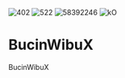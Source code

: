 ![402](https://user-images.githubusercontent.com/58392246/129016237-9316aa47-62b4-43af-b208-996305b1cd31.jpg)
![522](https://user-images.githubusercontent.com/58392246/129016244-68d08522-8d6b-4dd2-84cb-89602bc9f4bc.jpg)
![58392246](https://user-images.githubusercontent.com/58392246/129016247-16cb7ff7-3f4d-4b48-b66e-4f6b8573e77b.jpg)
![kO](https://user-images.githubusercontent.com/58392246/129016250-82a351e1-4c92-41b4-89dc-01deb678eed7.jpg)
# BucinWibuX
BucinWibuX
